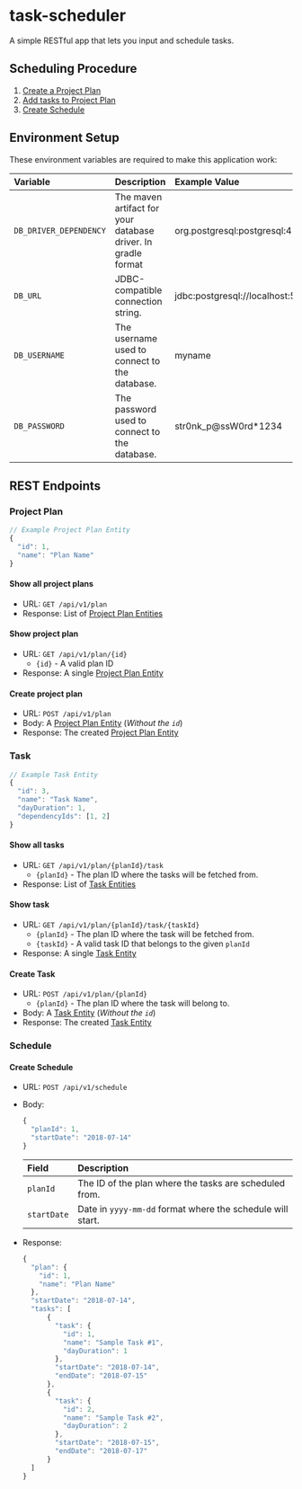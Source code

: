 # task-scheduler
A simple RESTful app that lets you input and schedule tasks.

## Scheduling Procedure
1. [Create a Project Plan](#create-project-plan)
2. [Add tasks to Project Plan](#create-task)
3. [Create Schedule](#create-schedule)

## Environment Setup
These environment variables are required to make this application work:

Variable | Description | Example Value
:--------|:------------|:-------
`DB_DRIVER_DEPENDENCY` | The maven artifact for your database driver. In gradle format | org.postgresql:postgresql:42.2.2
`DB_URL` | JDBC-compatible connection string. | jdbc:postgresql://localhost:5432/task_scheduler
`DB_USERNAME` | The username used to connect to the database. | myname
`DB_PASSWORD` | The password used to connect to the database. | str0nk_p@ssW0rd*1234

## REST Endpoints

### Project Plan
```js
// Example Project Plan Entity
{
  "id": 1,
  "name": "Plan Name"
}
```
#### Show all project plans
* URL: `GET /api/v1/plan`
* Response: List of [Project Plan Entities](#project-plan)

#### Show project plan
* URL: `GET /api/v1/plan/{id}`
  - `{id}` - A valid plan ID
* Response: A single [Project Plan Entity](#project-plan)

#### Create project plan
* URL: `POST /api/v1/plan`
* Body: A [Project Plan Entity](#project-plan) (_Without the `id`_)
* Response: The created [Project Plan Entity](#project-plan)

### Task
```js
// Example Task Entity
{
  "id": 3,
  "name": "Task Name",
  "dayDuration": 1,
  "dependencyIds": [1, 2]
}
```

#### Show all tasks
* URL: `GET /api/v1/plan/{planId}/task`
  - `{planId}` - The plan ID where the tasks will be fetched from.
* Response: List of [Task Entities](#task)

#### Show task
* URL: `GET /api/v1/plan/{planId}/task/{taskId}`
  - `{planId}` - The plan ID where the task will be fetched from.
  - `{taskId}` - A valid task ID that belongs to the given `planId`
* Response: A single [Task Entity](#task)

#### Create Task
* URL: `POST /api/v1/plan/{planId}`
  - `{planId}` - The plan ID where the task will belong to.
* Body: A [Task Entity](#task) (_Without the `id`_)
* Response: The created [Task Entity](#task)

### Schedule

#### Create Schedule
* URL: `POST /api/v1/schedule`
* Body:
  ```js
  {
    "planId": 1,
    "startDate": "2018-07-14"
  }
  ```
  Field | Description
  :-----|:------
  `planId` | The ID of the plan where the tasks are scheduled from.
  `startDate` | Date in `yyyy-mm-dd` format where the schedule will start.
  
* Response:
  ```js
  {
    "plan": {
      "id": 1,
      "name": "Plan Name"
    },
    "startDate": "2018-07-14",
    "tasks": [
        {
          "task": {
            "id": 1,
            "name": "Sample Task #1",
            "dayDuration": 1
          },
          "startDate": "2018-07-14",
          "endDate": "2018-07-15"
        },
        {
          "task": {
            "id": 2,
            "name": "Sample Task #2",
            "dayDuration": 2
          },
          "startDate": "2018-07-15",
          "endDate": "2018-07-17"
        }
    ]
  }
  ```
